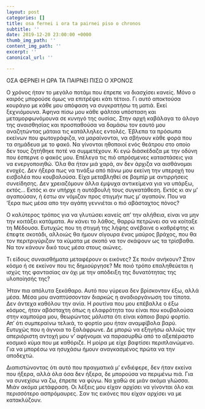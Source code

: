 ```yaml
---
layout: post
categories: []
title: osa fernei i ora ta pairnei piso o chronos
subtitle: ''
date: 2019-12-20 23:00:00 +0000
thumb_img_path: ''
content_img_path: ''
excerpt: ''
canonical_url: ''

---
```

ΟΣΑ ΦΕΡΝΕΙ Η ΩΡΑ ΤΑ ΠΑΙΡΝΕΙ ΠΙΣΩ Ο ΧΡΟΝΟΣ

Ο χρόνος ήταν το μεγάλο ποτάμι που έπρεπε να διασχίσει κανείς. Μόνο ο καιρός μπορούσε όμως να επιτρέψει κάτι τέτοιο. Γι αυτό αποκτούσα κουράγιο με κάθε μου απόφαση να συγκρατήσω τη ματιά. Εκεί ξεχνιόμουνα. Άφηνα πίσω μου κάθε φάλτσα υπόσταση και μεταμορφωνόμουνα σε κυνηγό της ουσίας. Στην αρχή καβάλαγα το άλογο της αναισθησίας και προσπαθούσα να δαμάσω τον εαυτό μου αναζητώντας μάταια τις κατάλληλες εντολές. Έβλεπα τα πρόσωπα εκείνων που φωτογράφιζα, να μαραίνονται, να σβήνουν κάθε φορά που τα σημάδευα με το φακό. Να γίνονται ηθοποιοί ενός θεάτρου στο οποίο δεν τους ζητήθηκε ποτέ να συμμετέχουν. Κι εγώ διάσκέδαζα με την οδύνη που έσπερνε ο φακός μου. Επέλεγα τις πιό απρόσμενες καταστάσεις για να ενεργοποιηθώ. Όλα θα ήταν μιά χαρά, αν δεν άρχιζα να αισθάνομαι ενοχές. Δεν ήξερα πως να τινάξω από πάνω μου εκείνη την υπεροχή του εισβολέα που κουβαλούσα. Είχα μεταβληθεί σε βαμπίρ με αντιρρήσεις συνείδησης. Δεν χρειαζόμουν άλλα έμψυχα αντικείμενα για να υπάρξω, εκτός… Εκτός κι αν υπήρχε η αυτόβουλή τους συγκατάθεση. Εκτός κι αν μ’ αγαπούσαν, ή έστω αν νόμιζαν προς στιγμήν πως μ’ αγαπούν. Που να ‘ξερα πως μέσα απo την αγάπη γεννιέται ο πιό αβάσταχτος πόνος?

Ο καλύτερος τρόπος για να γλυτώσει κανείς απ’ την αλήθεια, είναι να μην την κοιτάξει κατάματα. Αν κάνει το λάθος, θαρρώ πετρώνει σα να κοίταξε τη Μέδουσα. Ευτυχώς που τη στιγμή της λήψης ανέβαινε ο καθρέφτης κι έπεφτε σκοτάδι, αλλοιώς θα ήμουν σίγουρα ένας μαύρος βράχος, που θα τον περιτριγύριζαν τα κύματα με σκοπό να τον σκάψουν ως τα τρίσβαθα. Να τον κάνουν δικό τους μέσα στους αιώνες.

Τι είδους συναισθήματα μεταφέρουν οι εικόνες? Σε ποιόν ανήκουν? Στον κόσμο ή σε εκείνον που τις δημιούργησε? Με ποιό τρόπο επαληθεύεται η ισχύς της φαντασίας αν όχι με την απόδειξη της δυνατότητας της υλοποίησής της?

Ήταν πια απόλυτα ξεκάθαρο. Αυτό που γύρευα δεν βρίσκονταν έξω, αλλά μέσα. Μέσα μου αναπτύσσονταν διαρκώς η αναδιοργάνωση του τίποτα. Δεν άντεχα καθόλου την ανία. Η ρουτίνα που μου επέβαλλε ο έξω κόσμος, ήταν αβάσταχτη όπως η ελαφρότητα του είναι που κουβαλούσα στην καμπούρα μου, θεωρώντας μάλιστα ότι είναι κάποιο βαρύ φορτίο. Απ’ ότι συμπεραίνω τελικά, το φορτίο μου ήταν αναμφίβολα βαρύ. Ευτυχώς που η άγνοια το ξαλάφρωνε. Δε μπορώ να εξηγήσω αλλιώς την απεριόριστη αντοχή μου ν’ αφήνομαι να παρασυρθώ από το αξεπέραστο κοσμικό κύμα που με καθόριζε. Η μοίρα με είχε βαφτίσει περιπλανώμενο. Για να μπορέσω να ησυχάσω ήμουν αναγκασμένος πρώτα να την αποδεχτώ.

Διαπιστώνοντας ότι αυτό που πραγματικά μ’ ενδιέφερε, δεν ήταν εκείνα που ήξερα, αλλά όλα όσα δεν ήξερα, δε μπορούσα να περιμένω πιά. Για να συνεχίσω να ζω, έπρεπε να φύγω. Να χαθώ σε μιάν ακόμα γλώσσα. Μιάν ακόμα μετάφραση. Οι λέξεις μου είχαν αρχίσει να γίνονται όλο και περισσότερο ασπρόμαυρες. Σαν τις εικόνες που είχαν αρχίσει να με κατακλύζουν.